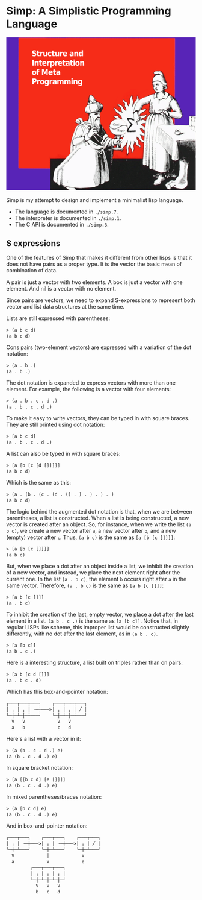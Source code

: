 # Simp: A Simplistic Programming Language

<p align="center">
  <img src="./simp.png", title="A wizard kneeling in front of a down pointing witch"/>
</p>

Simp is my attempt to design and implement a minimalist lisp language.
* The language is documented in `./simp.7`.
* The interpreter is documented in `./simp.1`.
* The C API is documented in `./simp.3`.


## S expressions

One of the features of Simp that makes it different from other lisps
is that it does not have pairs as a proper type.  It is the vector the
basic mean of combination of data.

A pair is just a vector with two elements.
A box is just a vector with one element.
And nil is a vector with no element.

Since pairs are vectors, we need to expand S-expressions to represent
both vector and list data structures at the same time.

Lists are still expressed with parentheses:

	> (a b c d)
	(a b c d)

Cons pairs (two-element vectors) are expressed with a variation of the
dot notation:

	> (a . b .)
	(a . b .)

The dot notation is expanded to express vectors with more than one
element.  For example, the following is a vector with four elements:

	> (a . b . c . d .)
	(a . b . c . d .)

To make it easy to write vectors, they can be typed in with square
braces. They are still printed using dot notation:

	> [a b c d]
	(a . b . c . d .)

A list can also be typed in with square braces:

	> [a [b [c [d []]]]]
	(a b c d)

Which is the same as this:

	> (a . (b . (c . (d . () . ) . ) . ) . )
	(a b c d)

The logic behind the augmented dot notation is that, when we are between
parentheses, a list is constructed.  When a list is being constructed, a
new vector is created after an object.   So, for instance, when we write
the list `(a b c)`, we create a new vector after `a`, a new vector after
`b`, and a new (empty) vector after `c`.  Thus, `(a b c)` is the same as
`[a [b [c []]]]`:

	> [a [b [c []]]]
	(a b c)

But, when we place a dot after an object inside a list, we inhibit the
creation of a new vector, and instead, we place the next element right
after the current one.  In the list `(a . b c)`, the element `b` occurs
right after `a` in the same vector.  Therefore, `(a . b c)` is the same
as `[a b [c []]]`:

	> [a b [c []]]
	(a . b c)

To inhibit the creation of the last, empty vector, we place a dot after
the last element in a list.  `(a b . c .)` is the same as `[a [b c]]`.
Notice that, in regular LISPs like scheme, this improper list would be
constructed slightly differently, with no dot after the last element, as
in `(a b . c)`.

	> [a [b c]]
	(a b . c .)

Here is a interesting structure, a list built on triples rather than on
pairs:

	> [a b [c d []]]
	(a . b c . d)

Which has this box-and-pointer notation:

	┌───┬───┬───┐    ┌───┬───┬───┐
	│ ╷ │ ╷ │ ╶─┼───>│ ╷ │ ╷ │ ╱ │
	└─┼─┴─┼─┴───┘    └─┼─┴─┼─┴───┘
	  V   V            V   V
	  a   b            c   d

Here's a list with a vector in it:

	> (a (b . c . d .) e)
	(a (b . c . d .) e)

In square bracket notation:

	> [a [[b c d] [e []]]]
	(a (b . c . d .) e)

In mixed parentheses/braces notation:

	> (a [b c d] e)
	(a (b . c . d .) e)

And in box-and-pointer notation:

	┌───┬───┐    ┌───┬───┐    ┌───┬───┐
	│ ╷ │ ╶─┼───>│ ╷ │ ╶─┼───>│ ╷ │ ╱ │
	└─┼─┴───┘    └─┼─┴───┘    └─┼─┴───┘
	  V            │            V
	  a            V            e
	         ┌───┬───┬───┐
	         │ ╷ │ ╷ │ ╷ │
	         └─┼─┴─┼─┴─┼─┘
	           V   V   V
	           b   c   d
